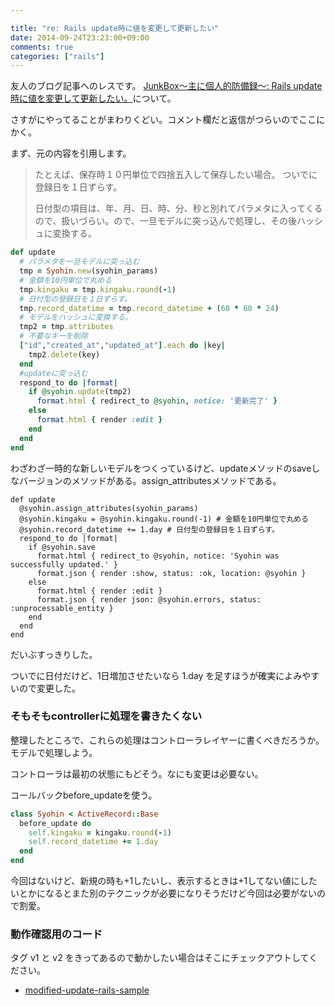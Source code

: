 ```yaml
---

title: "re: Rails update時に値を変更して更新したい"
date: 2014-09-24T23:23:00+09:00
comments: true
categories: ["rails"]
---
```


友人のブログ記事へのレスです。
[JunkBox～主に個人的防備録～: Rails update時に値を変更して更新したい。](http://akira-junkbox.blogspot.jp/2014/09/rails-update.html)について。

さすがにやってることがまわりくどい。コメント欄だと返信がつらいのでここにかく。

まず、元の内容を引用します。

> たとえば、保存時１０円単位で四捨五入して保存したい場合。
> ついでに登録日を１日ずらす。
>
> 日付型の項目は、年、月、日、時、分、秒と別れてパラメタに入ってくるので、扱いづらい。ので、一旦モデルに突っ込んで処理し、その後ハッシュに変換する。

```ruby
def update
  # パラメタを一旦モデルに突っ込む
  tmp = Syohin.new(syohin_params)
  # 金額を10円単位で丸める
  tmp.kingaku = tmp.kingaku.round(-1)
  # 日付型の登録日を１日ずらす。
  tmp.record_datetime = tmp.record_datetime + (60 * 60 * 24)
  # モデルをハッシュに変換する。
  tmp2 = tmp.attributes
  # 不要なキーを削除
  ["id","created_at","updated_at"].each do |key|
    tmp2.delete(key)
  end
  #updateに突っ込む
  respond_to do |format|
    if @syohin.update(tmp2)
      format.html { redirect_to @syohin, notice: '更新完了' }
    else
      format.html { render :edit }
    end
  end
end
```

わざわざ一時的な新しいモデルをつくっているけど、updateメソッドのsaveしなバージョンのメソッドがある。assign_attributesメソッドである。



```
def update
  @syohin.assign_attributes(syohin_params)
  @syohin.kingaku = @syohin.kingaku.round(-1) # 金額を10円単位で丸める
  @syohin.record_datetime += 1.day # 日付型の登録日を１日ずらす。
  respond_to do |format|
    if @syohin.save
      format.html { redirect_to @syohin, notice: 'Syohin was successfully updated.' }
      format.json { render :show, status: :ok, location: @syohin }
    else
      format.html { render :edit }
      format.json { render json: @syohin.errors, status: :unprocessable_entity }
    end
  end
end
```

だいぶすっきりした。

ついでに日付だけど、1日増加させたいなら 1.day を足すほうが確実によみやすいので変更した。

### そもそもcontrollerに処理を書きたくない

整理したところで、これらの処理はコントローラレイヤーに書くべきだろうか。
モデルで処理しよう。

コントローラは最初の状態にもどそう。なにも変更は必要ない。

コールバックbefore_updateを使う。

```ruby
class Syohin < ActiveRecord::Base
  before_update do
    self.kingaku = kingaku.round(-1)
    self.record_datetime += 1.day
  end
end
```


今回はないけど、新規の時も+1したいし、表示するときは+1してない値にしたいとかになるとまた別のテクニックが必要になりそうだけど今回は必要がないので割愛。


### 動作確認用のコード

タグ v1 と v2 をきってあるので動かしたい場合はそこにチェックアウトしてください。

* [modified-update-rails-sample](https://github.com/eiel/modified-update-rails-sample)
